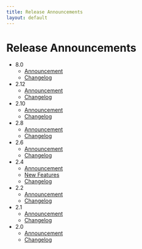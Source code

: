 ```yaml
---
title: Release Announcements
layout: default
---
```


# Release Announcements
- 8.0
  - [Announcement](https://github.com/cdat/cdat/releases/tag/v8.0)
  - [Changelog](/changelog.html#8.0)
- 2.12
  - [Announcement](https://github.com/cdat/cdat/releases/tag/v2.12)
  - [Changelog](/changelog.html#2.12)
- 2.10
  - [Announcement](https://github.com/cdat/cdat/releases/tag/v2.10)
  - [Changelog](/changelog.html#2.10)
- 2.8
  - [Announcement](https://github.com/cdat/cdat/releases/tag/v2.8.0)
  - [Changelog](/changelog.html#2.8)
- 2.6
  - [Announcement](https://github.com/cdat/cdat/releases/tag/v2.6.0)
  - [Changelog](/changelog.html#2.6)
- 2.4
  - [Announcement](https://github.com/cdat/cdat/releases/tag/v2.4.0)
  - [New Features](2.4_features.html)
  - [Changelog](/changelog.html#2.4)
- 2.2
  - [Announcement](https://github.com/cdat/cdat/releases/tag/2.2.0)
  - [Changelog](/changelog.html#2.2)
- 2.1
  - [Announcement](https://github.com/cdat/cdat/releases/tag/2.1.0)
  - [Changelog](/changelog.html#2.1)
- 2.0
  - [Announcement](https://github.com/cdat/cdat/releases/tag/2.0.0)
  - [Changelog](/changelog.html#2.0)
